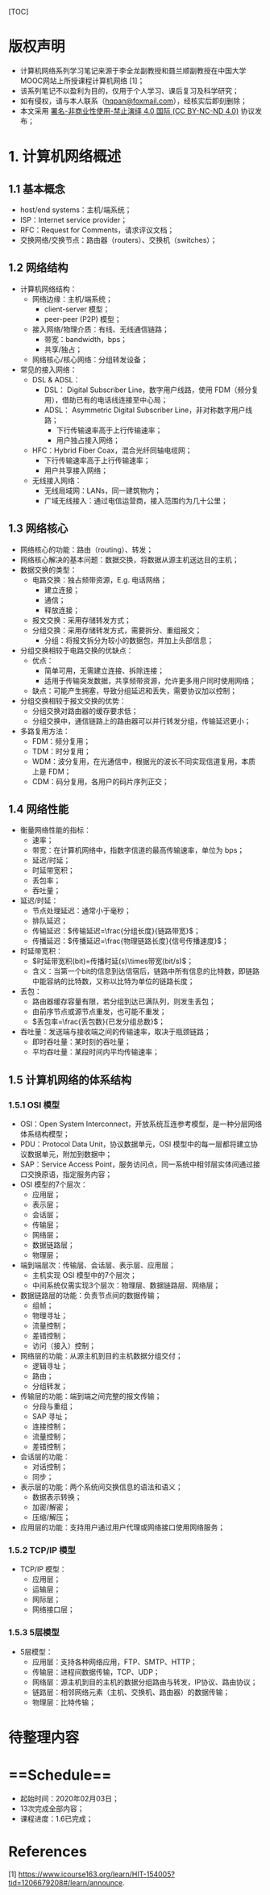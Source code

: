 [TOC]

# 版权声明

- 计算机网络系列学习笔记来源于李全龙副教授和聂兰顺副教授在中国大学MOOC网站上所授课程计算机网络 [1]；
- 该系列笔记不以盈利为目的，仅用于个人学习、课后复习及科学研究；
- 如有侵权，请与本人联系（hqpan@foxmail.com），经核实后即刻删除；
- 本文采用 [署名-非商业性使用-禁止演绎 4.0 国际 (CC BY-NC-ND 4.0)](https://creativecommons.org/licenses/by-nc-nd/4.0/deed.zh) 协议发布；

# 1. 计算机网络概述

## 1.1 基本概念

- host/end systems：主机/端系统；
- ISP：Internet service provider；
- RFC：Request for Comments，请求评议文档；
- 交换网络/交换节点：路由器（routers）、交换机（switches）；



## 1.2 网络结构

- 计算机网络结构：
  - 网络边缘：主机/端系统；
    - client-server 模型；
    - peer-peer (P2P) 模型；
  - 接入网络/物理介质：有线、无线通信链路；
    - 带宽：bandwidth，bps；
    - 共享/独占；
  - 网络核心/核心网络：分组转发设备；
- 常见的接入网络：
  - DSL & ADSL：
    - DSL： Digital Subscriber Line，数字用户线路，使用 FDM（频分复用），借助已有的电话线连接至中心局；
    - ADSL： Asymmetric Digital Subscriber Line，非对称数字用户线路；
      - 下行传输速率高于上行传输速率；
      - 用户独占接入网络；
  - HFC：Hybrid Fiber Coax，混合光纤同轴电缆网；
    - 下行传输速率高于上行传输速率；
    - 用户共享接入网络；
  - 无线接入网络：
    - 无线局域网：LANs，同一建筑物内；
    - 广域无线接入：通过电信运营商，接入范围约为几十公里；



## 1.3 网络核心

- 网络核心的功能：路由（routing）、转发；
- 网络核心解决的基本问题：数据交换，将数据从源主机送达目的主机；
- 数据交换的类型：
  - 电路交换：独占频带资源，E.g. 电话网络；
    - 建立连接；
    - 通信；
    - 释放连接；
  - 报文交换：采用存储转发方式；
  - 分组交换：采用存储转发方式，需要拆分、重组报文；
    - 分组：将报文拆分为较小的数据包，并加上头部信息；
- 分组交换相较于电路交换的优缺点：
  - 优点：
    - 简单可用，无需建立连接、拆除连接；
    - 适用于传输突发数据，共享频带资源，允许更多用户同时使用网络；
  - 缺点：可能产生拥塞，导致分组延迟和丢失，需要协议加以控制；
- 分组交换相较于报文交换的优势：
  - 分组交换对路由器的缓存要求低；
  - 分组交换中，通信链路上的路由器可以并行转发分组，传输延迟更小；
- 多路复用方法：
  - FDM：频分复用；
  - TDM：时分复用；
  - WDM：波分复用，在光通信中，根据光的波长不同实现信道复用，本质上是 FDM；
  - CDM：码分复用，各用户的码片序列正交；



## 1.4 网络性能

- 衡量网络性能的指标：
  - 速率；
  - 带宽：在计算机网络中，指数字信道的最高传输速率，单位为 bps；
  - 延迟/时延；
  - 时延带宽积；
  - 丢包率；
  - 吞吐量；
- 延迟/时延：
  - 节点处理延迟：通常小于毫秒；
  - 排队延迟；
  - 传输延迟：$传输延迟=\frac{分组长度}{链路带宽}$；
  - 传播延迟：$传播延迟=\frac{物理链路长度}{信号传播速度}$；
- 时延带宽积：
  - $时延带宽积(bit)=传播时延(s)\times带宽(bit/s)$；
  - 含义：当第一个bit的信息到达信宿后，链路中所有信息的比特数，即链路中能容纳的比特数，又称以比特为单位的链路长度；
- 丢包：
  - 路由器缓存容量有限，若分组到达已满队列，则发生丢包；
  - 由前序节点或源节点重发，也可能不重发；
  - $丢包率=\frac{丢包数}{已发分组总数}$；
- 吞吐量：发送端与接收端之间的传输速率，取决于瓶颈链路；
  - 即时吞吐量：某时刻的吞吐量；
  - 平均吞吐量：某段时间内平均传输速率；



## 1.5 计算机网络的体系结构

### 1.5.1 OSI 模型

- OSI：Open System Interconnect，开放系统互连参考模型，是一种分层网络体系结构模型；
- PDU：Protocol Data Unit，协议数据单元，OSI 模型中的每一层都将建立协议数据单元，附加到数据中；
- SAP：Service Access Point，服务访问点，同一系统中相邻层实体间通过接口交换原语，指定服务内容； 
- OSI 模型的7个层次：
  - 应用层；
  - 表示层；
  - 会话层；
  - 传输层；
  - 网络层；
  - 数据链路层；
  - 物理层；
- 端到端层次：传输层、会话层、表示层、应用层；
  - 主机实现 OSI 模型中的7个层次；
  - 中间系统仅需实现3个层次：物理层、数据链路层、网络层；
- 数据链路层的功能：负责节点间的数据传输；
  - 组帧；
  - 物理寻址；
  - 流量控制；
  - 差错控制；
  - 访问（接入）控制；
- 网络层的功能：从源主机到目的主机数据分组交付；
  - 逻辑寻址；
  - 路由；
  - 分组转发；
- 传输层的功能：端到端之间完整的报文传输；
  - 分段与重组；
  - SAP 寻址；
  - 连接控制；
  - 流量控制；
  - 差错控制；
- 会话层的功能：
  - 对话控制；
  - 同步；
- 表示层的功能：两个系统间交换信息的语法和语义；
  - 数据表示转换；
  - 加密/解密；
  - 压缩/解压；
- 应用层的功能：支持用户通过用户代理或网络接口使用网络服务；



### 1.5.2 TCP/IP 模型

- TCP/IP 模型：
  - 应用层；
  - 运输层；
  - 网际层；
  - 网络接口层；



### 1.5.3 5层模型

- 5层模型：
  - 应用层：支持各种网络应用，FTP、SMTP、HTTP；
  - 传输层：进程间数据传输，TCP、UDP；
  - 网络层：源主机到目的主机的数据分组路由与转发，IP协议、路由协议；
  - 链路层：相邻网络元素（主机、交换机、路由器）的数据传输；
  - 物理层：比特传输；





# 待整理内容





# ==Schedule==

- 起始时间：2020年02月03日；
- 13次完成全部内容；
- 课程进度：1.6已完成；



# References

[1] https://www.icourse163.org/learn/HIT-154005?tid=1206679208#/learn/announce.